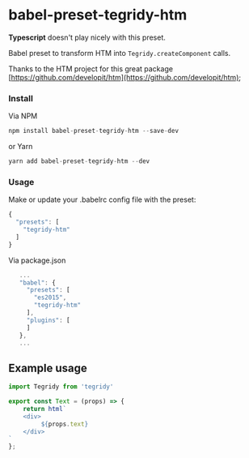 # babel-preset-tegridy-htm

**Typescript** doesn't play nicely with this preset.

Babel preset to transform HTM into `Tegridy.createComponent` calls.

Thanks to the HTM project for this great package [https://github.com/developit/htm](https://github.com/developit/htm);

### Install

Via NPM

```javascript
npm install babel-preset-tegridy-htm --save-dev
```

or Yarn

```javascript
yarn add babel-preset-tegridy-htm --dev
```

### Usage

Make or update your .babelrc config file with the preset:

```javascript
{
  "presets": [
    "tegridy-htm"
  ]
}
```

Via package.json

```javascript
   ...
   "babel": {
     "presets": [
       "es2015",
       "tegridy-htm"
     ],
     "plugins": [
     ]
   },
   ...
```

## Example usage

```javascript
import Tegridy from 'tegridy'

export const Text = (props) => {
    return html`
    <div>
         ${props.text}
    </div>
`
};
```